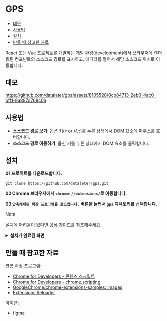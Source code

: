 # GPS

- [데모](#데모)
- [사용법](#사용법)
- [설치](#설치)
- [만들 때 참고한 자료](#만들-때-참고한-자료)

React 또는 Vue 프로젝트를 개발하는 개발 환경(development)에서 브라우저에 렌더링된 컴포넌트의 소스코드 경로를 표시하고, 에디터를 열어서 해당 소스코드 위치로 이동합니다.

## 데모

https://github.com/datalater/gps/assets/8105528/0cb84713-2eb0-4ac0-bff1-8a887d768c0a

## 사용법

- **소스코드 경로 보기**: 옵션 키(`⌥` or `Alt`)를 누른 상태에서 DOM 요소에 마우스를 호버합니다.
- **소스코드 경로 이동하기**: 옵션 키를 누른 상태에서 DOM 요소를 클릭합니다.

## 설치

**01 프로젝트를 다운로드합니다.**

```
git clone https://github.com/datalater/gps.git
```

**02 Chrome 브라우저에서 `chrome://extensions/`로 이동합니다.**

**03 `압축해제된 확장 프로그램을 로드합니다.` 버튼을 눌러서 `gps` 디렉토리를 선택합니다.**

> [!NOTE]
>
> 설치에 어려움이 있다면 [공식 가이드](https://developer.chrome.com/docs/extensions/get-started/tutorial/hello-world?hl=ko#load-unpacked)를 참조해주세요.

<details markdown="1">
<summary><strong>설치가 완료된 화면</strong></summary>

![](images/guide-install.png)

</details>

## 만들 때 참고한 자료

크롬 확장 프로그램:

- [Chrome for Developers - 콘텐츠 스크립트](https://developer.chrome.com/docs/extensions/develop/concepts/content-scripts?hl=ko#static-declarative)
- [Chrome for Developers - chrome.scripting](https://developer.chrome.com/docs/extensions/reference/api/scripting?hl=ko#type-ExecutionWorld)
- [GoogleChrome/chrome-extensions-samples: images](https://github.com/GoogleChrome/chrome-extensions-samples/tree/main/functional-samples/tutorial.reading-time/images)
- [Extensions Reloader](https://chromewebstore.google.com/detail/extensions-reloader/fimgfedafeadlieiabdeeaodndnlbhid)

아이콘:

- figma
